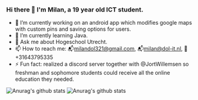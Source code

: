 ### Hi there 👋 I'm Milan, a 19 year old ICT student.

- 🔭 I’m currently working on an android app which modifies google maps with custom pins and saving options for users.
- 🌱 I’m currently learning Java.
- 💬 Ask me about Hogeschool Utrecht.
- 📫 How to reach me: 📬milandol321@gmail.com, 📬milan@dol-it.nl, 📱+31643795335 
- ⚡ Fun fact: realized a discord server together with @JortWillemsen so freshman and sophomore students could receive all the online education they needed.

![Anurag's github stats](https://github-readme-stats.vercel.app/api?username=anuraghazra&count_private=true)
![Anurag's github stats](https://github-readme-stats.vercel.app/api?username=anuraghazra&show_icons=true)

